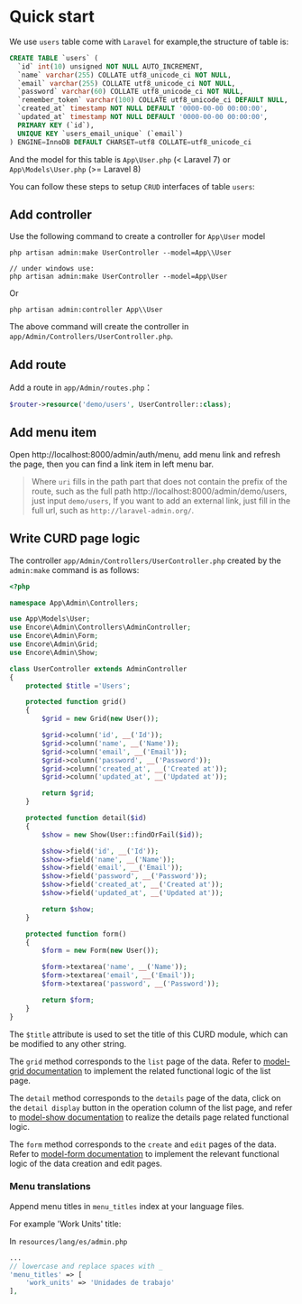 # Quick start

We use `users` table come with `Laravel` for example,the structure of table is:

```sql
CREATE TABLE `users` (
  `id` int(10) unsigned NOT NULL AUTO_INCREMENT,
  `name` varchar(255) COLLATE utf8_unicode_ci NOT NULL,
  `email` varchar(255) COLLATE utf8_unicode_ci NOT NULL,
  `password` varchar(60) COLLATE utf8_unicode_ci NOT NULL,
  `remember_token` varchar(100) COLLATE utf8_unicode_ci DEFAULT NULL,
  `created_at` timestamp NOT NULL DEFAULT '0000-00-00 00:00:00',
  `updated_at` timestamp NOT NULL DEFAULT '0000-00-00 00:00:00',
  PRIMARY KEY (`id`),
  UNIQUE KEY `users_email_unique` (`email`)
) ENGINE=InnoDB DEFAULT CHARSET=utf8 COLLATE=utf8_unicode_ci
```

And the model for this table is `App\User.php` (< Laravel 7) or `App\Models\User.php` (>= Laravel 8)

You can follow these steps to setup `CRUD` interfaces of table `users`:

## Add controller

Use the following command to create a controller for `App\User` model

```console
php artisan admin:make UserController --model=App\\User

// under windows use:
php artisan admin:make UserController --model=App\User
```

Or

```console
php artisan admin:controller App\\User
```

The above command will create the controller in `app/Admin/Controllers/UserController.php`.

## Add route

Add a route in `app/Admin/routes.php`：

```php
$router->resource('demo/users', UserController::class);
```

## Add menu item

Open http://localhost:8000/admin/auth/menu, add menu link and refresh the page, then you can find a link item in left menu bar.

> Where `uri` fills in the path part that does not contain the prefix of the route, such as the full path http://localhost:8000/admin/demo/users, just input `demo/users`, If you want to add an external link, just fill in the full url, such as `http://laravel-admin.org/`.

## Write CURD page logic

The controller `app/Admin/Controllers/UserController.php` created by the `admin:make` command is as follows:

```php
<?php

namespace App\Admin\Controllers;

use App\Models\User;
use Encore\Admin\Controllers\AdminController;
use Encore\Admin\Form;
use Encore\Admin\Grid;
use Encore\Admin\Show;

class UserController extends AdminController
{
    protected $title ='Users';

    protected function grid()
    {
        $grid = new Grid(new User());

        $grid->column('id', __('Id'));
        $grid->column('name', __('Name'));
        $grid->column('email', __('Email'));
        $grid->column('password', __('Password'));
        $grid->column('created_at', __('Created at'));
        $grid->column('updated_at', __('Updated at'));

        return $grid;
    }

    protected function detail($id)
    {
        $show = new Show(User::findOrFail($id));

        $show->field('id', __('Id'));
        $show->field('name', __('Name'));
        $show->field('email', __('Email'));
        $show->field('password', __('Password'));
        $show->field('created_at', __('Created at'));
        $show->field('updated_at', __('Updated at'));

        return $show;
    }

    protected function form()
    {
        $form = new Form(new User());

        $form->textarea('name', __('Name'));
        $form->textarea('email', __('Email'));
        $form->textarea('password', __('Password'));

        return $form;
    }
}
```

The `$title` attribute is used to set the title of this CURD module, which can be modified to any other string.

The `grid` method corresponds to the `list` page of the data. Refer to [model-grid documentation](/en/model-grid.md) to implement the related functional logic of the list page.

The `detail` method corresponds to the `details` page of the data, click on the `detail display` button in the operation column of the list page, and refer to [model-show documentation](/en/model-show.md) to realize the details page related functional logic.

The `form` method corresponds to the `create` and `edit` pages of the data. Refer to [model-form documentation](/en/model-form.md) to implement the relevant functional logic of the data creation and edit pages.

### Menu translations

Append menu titles in `menu_titles` index at your language files.

For example 'Work Units' title:

In `resources/lang/es/admin.php`

```php
...
// lowercase and replace spaces with _
'menu_titles' => [
    'work_units' => 'Unidades de trabajo'
],
```
